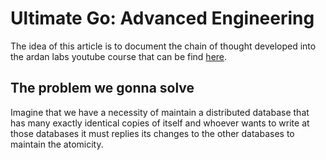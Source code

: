 # Ultimate Go: Advanced Engineering
The idea of this article is to document the chain of thought developed into the ardan labs youtube course that can be find [here](https://www.youtube.com/playlist?list=PLADD_vxzPcZC0TWwc1ZNV8KALyeNVC3cA).

## The problem we gonna solve
Imagine that we have a necessity of maintain a distributed database that has many exactly identical copies of itself and whoever wants to write at those databases it must replies its changes to the other databases to maintain the atomicity.